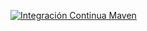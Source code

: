 [![Integración Continua Maven](https://github.com/ASuelvesE/spring-returnID/actions/workflows/pipeline.yml/badge.svg)](https://github.com/ASuelvesE/spring-returnID/actions/workflows/pipeline.yml)
